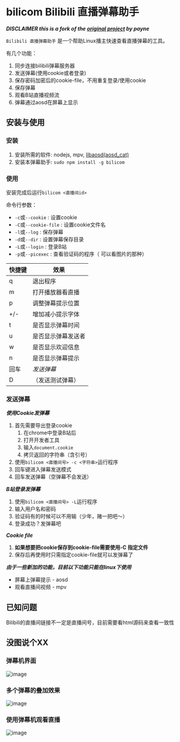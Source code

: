 ﻿# bilicom Bilibili 直播弹幕助手

***DISCLAIMER this is a fork of the [original project](https://coding.net/u/payne/p/bili-comment/git) by payne***

`Bilibili 直播弹幕助手` 是一个帮助Linux播主快速查看直播弹幕的工具。

有几个功能：

1. 同步连接bilibili弹幕服务器
2. 发送弹幕(使用cookie或者登录)
3. 保存密码加密后的cookie-file，不用重复登录/使用cookie
4. 保存弹幕
5. 观看B站直播视频流
6. 弹幕通过aosd在屏幕上显示

## 安装与使用

### 安装

1. 安装所需的软件: nodejs, mpv, [libaosd(aosd_cat)](https://github.com/mkoskar/libaosd-xinerama)
2. 安装本弹幕助手: `sudo npm install -g bilicom`

### 使用

安装完成后运行`bilicom <直播间id>`

命令行参数：

* `-c`或`--cookie` <string> : 设置cookie
* `-C`或`--cookie-file` <filename> : 设置cookie文件名
* `-l`或`--log` : 保存弹幕
* `-d`或`--dir` <dirname> : 设置弹幕保存目录
* `-L`或`--login` : 登录B站
* `-p`或`--picexec` <program name> : 查看验证码的程序（<program name> <filename>可以看图片的那种）

快捷键|	效果
-----|	---------------
q	|	退出程序 
m	|	打开播放器看直播
p	|	调整弹幕提示位置
+/-	|	增加减小提示字体
t	|	是否显示弹幕时间
u	|	是否显示弹幕发送者
w	|	是否显示欢迎信息
n	|	是否显示弹幕提示
回车|   *发送弹幕*
D	|	（发送测试弹幕）

### 发送弹幕

***使用Cookie发弹幕***

1. 首先需要导出登录cookie
    1. 在chrome中登录B站后
    2. 打开开发者工具
    3. 输入`document.cookie`
    4. 拷贝返回的字符串（含引号）
2. 使用`bilicom <直播间号> -c <字符串>`运行程序
4. 回车键进入弹幕发送模式
5. 回车发送弹幕（空弹幕不会发送）

***B站登录发弹幕***

1. 使用`bilicom <直播间号> -L`运行程序
2. 输入用户名和密码
3. 验证码有的时候可以不用输（少年，赌一把吧～）
4. 登录成功？发弹幕吧

***Cookie file***

1. **如果想要把cookie保存到cookie-file需要使用-C <filename>指定文件**
2. 保存后再使用时只需指定cookie-file就可以发弹幕了

***由于一些新加的功能，目前以下功能只能在linux下使用***

* 屏幕上弹幕提示 - aosd
* 观看直播间视频 - mpv

## 已知问题

Bilibili的直播间链接不一定是直播间号，目前需要看html源码来查看一致性

## 没图说个XX

### 弹幕机界面

![image](https://cloud.githubusercontent.com/assets/6838440/12380470/09ffb494-bd31-11e5-8d4d-78a9624799aa.png)

### 多个弹幕的叠加效果

![image](https://cloud.githubusercontent.com/assets/6838440/12380496/7a9eaaca-bd31-11e5-96e8-85a128e11a93.png)

### 使用弹幕机观看直播

![image](https://cloud.githubusercontent.com/assets/6838440/12380533/50ecedc6-bd32-11e5-8982-a329838650b6.png)

